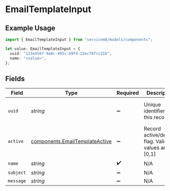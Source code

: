 # EmailTemplateInput

## Example Usage

```typescript
import { EmailTemplateInput } from "servicem8/models/components";

let value: EmailTemplateInput = {
  uuid: "123e4567-9a8c-495c-b9f4-22ec76fcc31b",
  name: "<value>",
};
```

## Fields

| Field                                                                            | Type                                                                             | Required                                                                         | Description                                                                      | Example                                                                          |
| -------------------------------------------------------------------------------- | -------------------------------------------------------------------------------- | -------------------------------------------------------------------------------- | -------------------------------------------------------------------------------- | -------------------------------------------------------------------------------- |
| `uuid`                                                                           | *string*                                                                         | :heavy_minus_sign:                                                               | Unique identifier for this record                                                | 123e4567-9a8c-495c-b9f4-22ec76fcc31b                                             |
| `active`                                                                         | [components.EmailTemplateActive](../../models/components/emailtemplateactive.md) | :heavy_minus_sign:                                                               | Record active/deleted flag.  Valid values are [0,1]                              |                                                                                  |
| `name`                                                                           | *string*                                                                         | :heavy_check_mark:                                                               | N/A                                                                              |                                                                                  |
| `subject`                                                                        | *string*                                                                         | :heavy_minus_sign:                                                               | N/A                                                                              |                                                                                  |
| `message`                                                                        | *string*                                                                         | :heavy_minus_sign:                                                               | N/A                                                                              |                                                                                  |